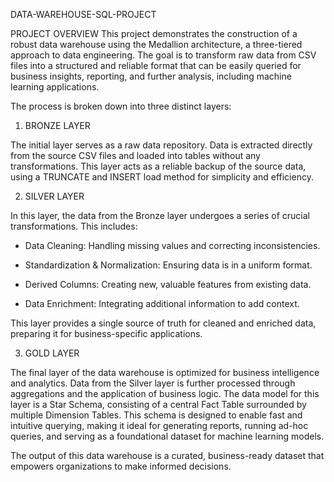 DATA-WAREHOUSE-SQL-PROJECT



PROJECT OVERVIEW
This project demonstrates the construction of a robust data warehouse using the Medallion architecture, a three-tiered approach to data engineering. The goal is to transform raw data from CSV files into a structured and reliable format that can be easily queried for business insights, reporting, and further analysis, including machine learning applications.



The process is broken down into three distinct layers:


1. BRONZE LAYER

The initial layer serves as a raw data repository. Data is extracted directly from the source CSV files and loaded into tables without any transformations. This layer acts as a reliable backup of the source data, using a TRUNCATE and INSERT load method for simplicity and efficiency.


2. SILVER LAYER
   
In this layer, the data from the Bronze layer undergoes a series of crucial transformations. This includes:

- Data Cleaning: Handling missing values and correcting inconsistencies.

- Standardization & Normalization: Ensuring data is in a uniform format.
  
- Derived Columns: Creating new, valuable features from existing data.
  
- Data Enrichment: Integrating additional information to add context.
  
This layer provides a single source of truth for cleaned and enriched data, preparing it for business-specific applications.


3. GOLD LAYER
   
The final layer of the data warehouse is optimized for business intelligence and analytics. Data from the Silver layer is further processed through aggregations and the application of business logic. The data model for this layer is a Star Schema, consisting of a central Fact Table surrounded by multiple Dimension Tables. This schema is designed to enable fast and intuitive querying, making it ideal for generating reports, running ad-hoc queries, and serving as a foundational dataset for machine learning models.

The output of this data warehouse is a curated, business-ready dataset that empowers organizations to make informed decisions.
